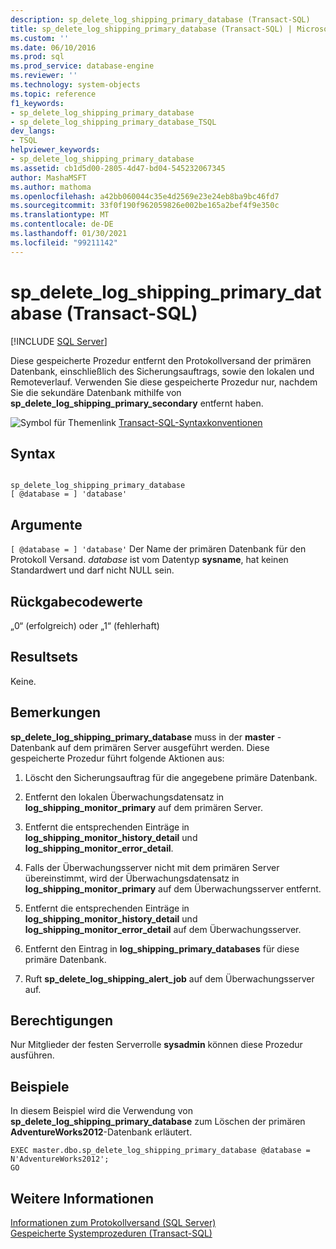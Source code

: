 ```yaml
---
description: sp_delete_log_shipping_primary_database (Transact-SQL)
title: sp_delete_log_shipping_primary_database (Transact-SQL) | Microsoft-Dokumentation
ms.custom: ''
ms.date: 06/10/2016
ms.prod: sql
ms.prod_service: database-engine
ms.reviewer: ''
ms.technology: system-objects
ms.topic: reference
f1_keywords:
- sp_delete_log_shipping_primary_database
- sp_delete_log_shipping_primary_database_TSQL
dev_langs:
- TSQL
helpviewer_keywords:
- sp_delete_log_shipping_primary_database
ms.assetid: cb1d5d00-2805-4d47-bd04-545232067345
author: MashaMSFT
ms.author: mathoma
ms.openlocfilehash: a42bb060044c35e4d2569e23e24eb8ba9bc46fd7
ms.sourcegitcommit: 33f0f190f962059826e002be165a2bef4f9e350c
ms.translationtype: MT
ms.contentlocale: de-DE
ms.lasthandoff: 01/30/2021
ms.locfileid: "99211142"
---
```

# <a name="sp_delete_log_shipping_primary_database-transact-sql"></a>sp_delete_log_shipping_primary_database (Transact-SQL)
[!INCLUDE [SQL Server](../../includes/applies-to-version/sqlserver.md)]

  Diese gespeicherte Prozedur entfernt den Protokollversand der primären Datenbank, einschließlich des Sicherungsauftrags, sowie den lokalen und Remoteverlauf. Verwenden Sie diese gespeicherte Prozedur nur, nachdem Sie die sekundäre Datenbank mithilfe von **sp_delete_log_shipping_primary_secondary** entfernt haben.  
  
 ![Symbol für Themenlink](../../database-engine/configure-windows/media/topic-link.gif "Symbol für Themenlink") [Transact-SQL-Syntaxkonventionen](../../t-sql/language-elements/transact-sql-syntax-conventions-transact-sql.md)  
  
## <a name="syntax"></a>Syntax  
  
```  
  
sp_delete_log_shipping_primary_database  
[ @database = ] 'database'  
```  
  
## <a name="arguments"></a>Argumente  
`[ @database = ] 'database'` Der Name der primären Datenbank für den Protokoll Versand. *database* ist vom Datentyp **sysname**, hat keinen Standardwert und darf nicht NULL sein.  
  
## <a name="return-code-values"></a>Rückgabecodewerte  
 „0“ (erfolgreich) oder „1“ (fehlerhaft)  
  
## <a name="result-sets"></a>Resultsets  
 Keine.  
  
## <a name="remarks"></a>Bemerkungen  
 **sp_delete_log_shipping_primary_database** muss in der **master** -Datenbank auf dem primären Server ausgeführt werden. Diese gespeicherte Prozedur führt folgende Aktionen aus:  
  
1.  Löscht den Sicherungsauftrag für die angegebene primäre Datenbank.  
  
2.  Entfernt den lokalen Überwachungsdatensatz in **log_shipping_monitor_primary** auf dem primären Server.  
  
3.  Entfernt die entsprechenden Einträge in **log_shipping_monitor_history_detail** und **log_shipping_monitor_error_detail**.  
  
4.  Falls der Überwachungsserver nicht mit dem primären Server übereinstimmt, wird der Überwachungsdatensatz in **log_shipping_monitor_primary** auf dem Überwachungsserver entfernt.  
  
5.  Entfernt die entsprechenden Einträge in **log_shipping_monitor_history_detail** und **log_shipping_monitor_error_detail** auf dem Überwachungsserver.  
  
6.  Entfernt den Eintrag in **log_shipping_primary_databases** für diese primäre Datenbank.  
  
7.  Ruft **sp_delete_log_shipping_alert_job** auf dem Überwachungsserver auf.  

## <a name="permissions"></a>Berechtigungen  
 Nur Mitglieder der festen Serverrolle **sysadmin** können diese Prozedur ausführen.  
  
## <a name="examples"></a>Beispiele  
 In diesem Beispiel wird die Verwendung von **sp_delete_log_shipping_primary_database** zum Löschen der primären **AdventureWorks2012**-Datenbank erläutert.  
  
```  
EXEC master.dbo.sp_delete_log_shipping_primary_database @database = N'AdventureWorks2012';  
GO  
```  
  
## <a name="see-also"></a>Weitere Informationen  
 [Informationen zum Protokollversand &#40;SQL Server&#41;](../../database-engine/log-shipping/about-log-shipping-sql-server.md)   
 [Gespeicherte Systemprozeduren &#40;Transact-SQL&#41;](../../relational-databases/system-stored-procedures/system-stored-procedures-transact-sql.md)  
  
  
